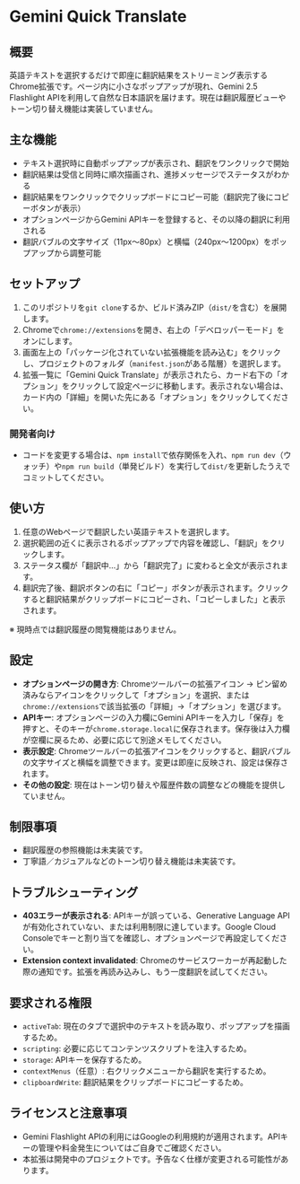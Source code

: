 # Gemini Quick Translate

## 概要
英語テキストを選択するだけで即座に翻訳結果をストリーミング表示するChrome拡張です。ページ内に小さなポップアップが現れ、Gemini 2.5 Flashlight APIを利用して自然な日本語訳を届けます。現在は翻訳履歴ビューやトーン切り替え機能は実装していません。


## 主な機能
- テキスト選択時に自動ポップアップが表示され、翻訳をワンクリックで開始
- 翻訳結果は受信と同時に順次描画され、進捗メッセージでステータスがわかる
- 翻訳結果をワンクリックでクリップボードにコピー可能（翻訳完了後にコピーボタンが表示）
- オプションページからGemini APIキーを登録すると、その以降の翻訳に利用される
- 翻訳バブルの文字サイズ（11px～80px）と横幅（240px～1200px）をポップアップから調整可能

## セットアップ
1. このリポジトリを`git clone`するか、ビルド済みZIP（`dist/`を含む）を展開します。
2. Chromeで`chrome://extensions`を開き、右上の「デベロッパーモード」をオンにします。
3. 画面左上の「パッケージ化されていない拡張機能を読み込む」をクリックし、プロジェクトのフォルダ（`manifest.json`がある階層）を選択します。
4. 拡張一覧に「Gemini Quick Translate」が表示されたら、カード右下の「オプション」をクリックして設定ページに移動します。表示されない場合は、カード内の「詳細」を開いた先にある「オプション」をクリックしてください。

### 開発者向け
- コードを変更する場合は、`npm install`で依存関係を入れ、`npm run dev`（ウォッチ）や`npm run build`（単発ビルド）を実行して`dist/`を更新したうえでコミットしてください。

## 使い方
1. 任意のWebページで翻訳したい英語テキストを選択します。
2. 選択範囲の近くに表示されるポップアップで内容を確認し、「翻訳」をクリックします。
3. ステータス欄が「翻訳中…」から「翻訳完了」に変わると全文が表示されます。
4. 翻訳完了後、翻訳ボタンの右に「コピー」ボタンが表示されます。クリックすると翻訳結果がクリップボードにコピーされ、「コピーしました」と表示されます。

※ 現時点では翻訳履歴の閲覧機能はありません。

## 設定
- **オプションページの開き方**: Chromeツールバーの拡張アイコン → ピン留め済みならアイコンをクリックして「オプション」を選択、または`chrome://extensions`で該当拡張の「詳細」→「オプション」を選びます。
- **APIキー**: オプションページの入力欄にGemini APIキーを入力し「保存」を押すと、そのキーが`chrome.storage.local`に保存されます。保存後は入力欄が空欄に戻るため、必要に応じて別途メモしてください。
- **表示設定**: Chromeツールバーの拡張アイコンをクリックすると、翻訳バブルの文字サイズと横幅を調整できます。変更は即座に反映され、設定は保存されます。
- **その他の設定**: 現在はトーン切り替えや履歴件数の調整などの機能を提供していません。

## 制限事項
- 翻訳履歴の参照機能は未実装です。
- 丁寧語／カジュアルなどのトーン切り替え機能は未実装です。

## トラブルシューティング
- **403エラーが表示される**: APIキーが誤っている、Generative Language APIが有効化されていない、または利用制限に達しています。Google Cloud Consoleでキーと割り当てを確認し、オプションページで再設定してください。
- **Extension context invalidated**: Chromeのサービスワーカーが再起動した際の通知です。拡張を再読み込みし、もう一度翻訳を試してください。

## 要求される権限
- `activeTab`: 現在のタブで選択中のテキストを読み取り、ポップアップを描画するため。
- `scripting`: 必要に応じてコンテンツスクリプトを注入するため。
- `storage`: APIキーを保存するため。
- `contextMenus`（任意）: 右クリックメニューから翻訳を実行するため。
- `clipboardWrite`: 翻訳結果をクリップボードにコピーするため。

## ライセンスと注意事項
- Gemini Flashlight APIの利用にはGoogleの利用規約が適用されます。APIキーの管理や料金発生についてはご自身でご確認ください。
- 本拡張は開発中のプロジェクトです。予告なく仕様が変更される可能性があります。
